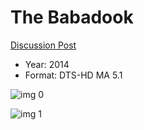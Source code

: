 # The Babadook

[Discussion Post](https://www.avsforum.com/threads/bass-eq-for-filtered-movies.2995212/post-59148208)

* Year: 2014
* Format: DTS-HD MA 5.1

![img 0](https://i.imgur.com/E3Ujwig.jpg)

![img 1](https://i.imgur.com/nbOtPXb.png)

